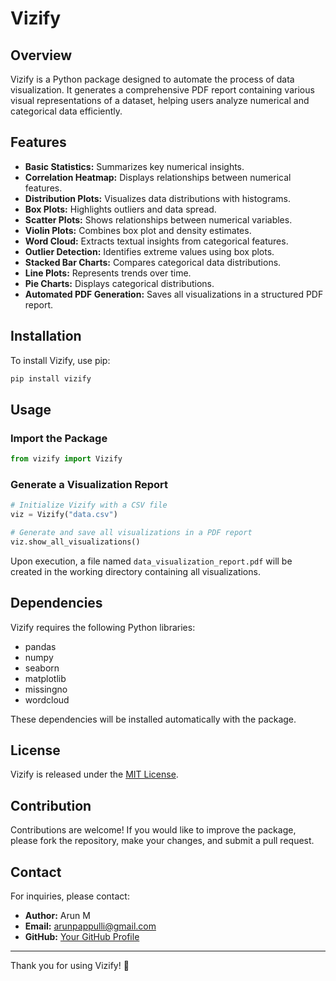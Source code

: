 # Vizify

## Overview
Vizify is a Python package designed to automate the process of data visualization. It generates a comprehensive PDF report containing various visual representations of a dataset, helping users analyze numerical and categorical data efficiently.

## Features
- **Basic Statistics:** Summarizes key numerical insights.
- **Correlation Heatmap:** Displays relationships between numerical features.
- **Distribution Plots:** Visualizes data distributions with histograms.
- **Box Plots:** Highlights outliers and data spread.
- **Scatter Plots:** Shows relationships between numerical variables.
- **Violin Plots:** Combines box plot and density estimates.
- **Word Cloud:** Extracts textual insights from categorical features.
- **Outlier Detection:** Identifies extreme values using box plots.
- **Stacked Bar Charts:** Compares categorical data distributions.
- **Line Plots:** Represents trends over time.
- **Pie Charts:** Displays categorical distributions.
- **Automated PDF Generation:** Saves all visualizations in a structured PDF report.

## Installation
To install Vizify, use pip:
```bash
pip install vizify
```

## Usage
### Import the Package
```python
from vizify import Vizify
```

### Generate a Visualization Report
```python
# Initialize Vizify with a CSV file
viz = Vizify("data.csv")

# Generate and save all visualizations in a PDF report
viz.show_all_visualizations()
```

Upon execution, a file named `data_visualization_report.pdf` will be created in the working directory containing all visualizations.

## Dependencies
Vizify requires the following Python libraries:
- pandas
- numpy
- seaborn
- matplotlib
- missingno
- wordcloud

These dependencies will be installed automatically with the package.

## License
Vizify is released under the [MIT License](LICENSE.txt).

## Contribution
Contributions are welcome! If you would like to improve the package, please fork the repository, make your changes, and submit a pull request.

## Contact
For inquiries, please contact:
- **Author:** Arun M
- **Email:** arunpappulli@gmail.com
- **GitHub:** [Your GitHub Profile](https://github.com/arun6832)

---

Thank you for using Vizify! 🚀